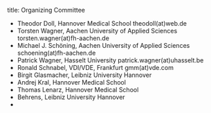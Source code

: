 title: Organizing Committee

* Theodor Doll, Hannover Medical School
    theodoll(at)web.de
* Torsten Wagner, Aachen University of Applied Sciences
	torsten.wagner(at)fh-aachen.de
* Michael J. Schöning, Aachen University of Applied Sciences
    schoening(at)fh-aachen.de
* Patrick Wagner, Hasselt University
    patrick.wagner(at)uhasselt.be
* Ronald Schnabel, VDI/VDE, Frankfurt
    gmm(at)vde.com
* Birgit Glasmacher, Leibniz University Hannover
* Andrej Kral, Hannover Medical School
* Thomas Lenarz, Hannover Medical School
* Behrens, Leibniz University Hannover
*  

